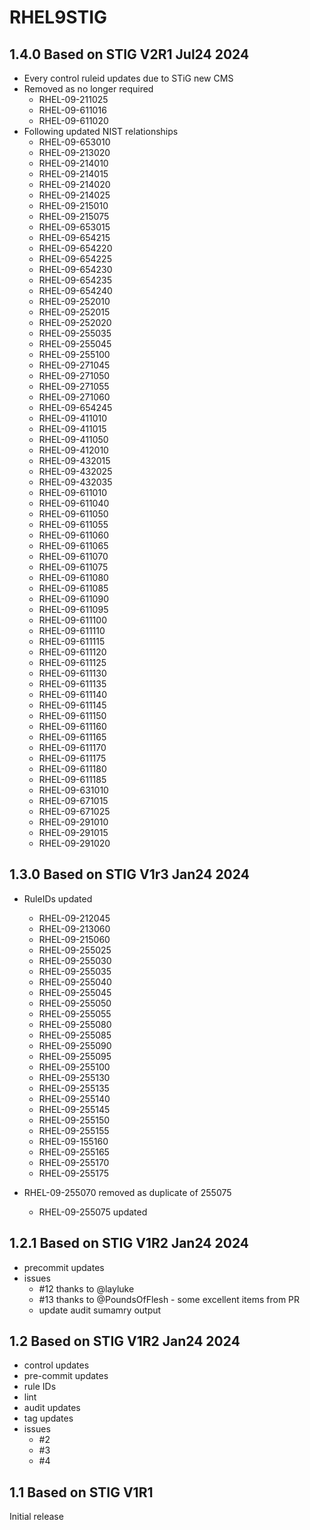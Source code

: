 # RHEL9STIG

## 1.4.0 Based on STIG V2R1 Jul24 2024

- Every control ruleid updates due to STiG new CMS
- Removed as no longer required
  - RHEL-09-211025
  - RHEL-09-611016
  - RHEL-09-611020
- Following updated NIST relationships
  - RHEL-09-653010
  - RHEL-09-213020
  - RHEL-09-214010
  - RHEL-09-214015
  - RHEL-09-214020
  - RHEL-09-214025
  - RHEL-09-215010
  - RHEL-09-215075
  - RHEL-09-653015
  - RHEL-09-654215
  - RHEL-09-654220
  - RHEL-09-654225
  - RHEL-09-654230
  - RHEL-09-654235
  - RHEL-09-654240
  - RHEL-09-252010
  - RHEL-09-252015
  - RHEL-09-252020
  - RHEL-09-255035
  - RHEL-09-255045
  - RHEL-09-255100
  - RHEL-09-271045
  - RHEL-09-271050
  - RHEL-09-271055
  - RHEL-09-271060
  - RHEL-09-654245
  - RHEL-09-411010
  - RHEL-09-411015
  - RHEL-09-411050
  - RHEL-09-412010
  - RHEL-09-432015
  - RHEL-09-432025
  - RHEL-09-432035
  - RHEL-09-611010
  - RHEL-09-611040
  - RHEL-09-611050
  - RHEL-09-611055
  - RHEL-09-611060
  - RHEL-09-611065
  - RHEL-09-611070
  - RHEL-09-611075
  - RHEL-09-611080
  - RHEL-09-611085
  - RHEL-09-611090
  - RHEL-09-611095
  - RHEL-09-611100
  - RHEL-09-611110
  - RHEL-09-611115
  - RHEL-09-611120
  - RHEL-09-611125
  - RHEL-09-611130
  - RHEL-09-611135
  - RHEL-09-611140
  - RHEL-09-611145
  - RHEL-09-611150
  - RHEL-09-611160
  - RHEL-09-611165
  - RHEL-09-611170
  - RHEL-09-611175
  - RHEL-09-611180
  - RHEL-09-611185
  - RHEL-09-631010
  - RHEL-09-671015
  - RHEL-09-671025
  - RHEL-09-291010
  - RHEL-09-291015
  - RHEL-09-291020

## 1.3.0 Based on STIG V1r3 Jan24 2024

- RuleIDs updated
  - RHEL-09-212045
  - RHEL-09-213060
  - RHEL-09-215060
  - RHEL-09-255025
  - RHEL-09-255030
  - RHEL-09-255035
  - RHEL-09-255040
  - RHEL-09-255045
  - RHEL-09-255050
  - RHEL-09-255055
  - RHEL-09-255080
  - RHEL-09-255085
  - RHEL-09-255090
  - RHEL-09-255095
  - RHEL-09-255100
  - RHEL-09-255130
  - RHEL-09-255135
  - RHEL-09-255140
  - RHEL-09-255145
  - RHEL-09-255150
  - RHEL-09-255155
  - RHEL-09-155160
  - RHEL-09-255165
  - RHEL-09-255170
  - RHEL-09-255175

- RHEL-09-255070 removed as duplicate of 255075
  - RHEL-09-255075 updated

## 1.2.1 Based on STIG V1R2 Jan24 2024

- precommit updates
- issues
  - #12 thanks to @layluke
  - #13 thanks to @PoundsOfFlesh - some excellent items from PR
  - update audit sumamry output

## 1.2 Based on STIG V1R2 Jan24 2024

- control updates
- pre-commit updates
- rule IDs
- lint
- audit updates
- tag updates
- issues
  - #2
  - #3
  - #4

## 1.1 Based on STIG V1R1

Initial release
